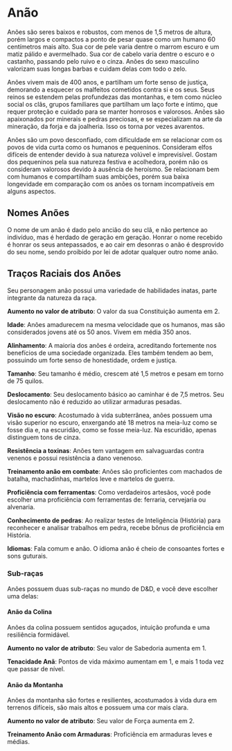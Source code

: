 # Anão

Anões são seres baixos e robustos, com menos de 1,5 metros de altura, porém largos e compactos a ponto de pesar quase como um humano 60 centímetros mais alto. Sua cor de pele varia dentre o marrom escuro e um matiz pálido e avermelhado. Sua cor de cabelo varia dentre o escuro e o castanho, passando pelo ruivo e o cinza. Anões do sexo masculino valorizam suas longas barbas e cuidam delas com todo o zelo.

Anões vivem mais de 400 anos, e partilham um forte senso de justiça, demorando a esquecer os malfeitos cometidos contra si e os seus. Seus reinos se estendem pelas profundezas das montanhas, e tem como núcleo social os clãs, grupos familiares que partilham um laço forte e íntimo, que requer proteção e cuidado para se manter honrosos e valorosos. Anões são apaixonados por minerais e pedras preciosas, e se especializam na arte da mineração, da forja e da joalheria. Isso os torna por vezes avarentos.

Anões são um povo desconfiado, com dificuldade em se relacionar com os povos de vida curta como os humanos e pequeninos. Consideram elfos difíceis de entender devido à sua natureza volúvel e imprevisível. Gostam dos pequeninos pela sua natureza festiva e acolhedora, porém não os consideram valorosos devido à ausência de heroísmo. Se relacionam bem com humanos e compartilham suas ambições, porém sua baixa longevidade em comparação com os anões os tornam incompatíveis em alguns aspectos.

## Nomes Anões

O nome de um anão é dado pelo ancião do seu clã, e não pertence ao indivíduo, mas é herdado de geração em geração. Honrar o nome recebido é honrar os seus antepassados, e ao cair em desonras o anão é desprovido do seu nome, sendo proibido por lei de adotar qualquer outro nome anão.

## Traços Raciais dos Anões

Seu personagem anão possui uma variedade de habilidades inatas, parte integrante da natureza da raça.

**Aumento no valor de atributo**: O valor da sua Constituição aumenta em 2.

**Idade**: Anões amadurecem na mesma velocidade que os humanos, mas são considerados jovens até os 50 anos. Vivem em média 350 anos.

**Alinhamento**: A maioria dos anões é ordeira, acreditando fortemente nos benefícios de uma sociedade organizada. Eles também tendem ao bem, possuindo um forte senso de honestidade, ordem e justiça.

**Tamanho**: Seu tamanho é médio, crescem até 1,5 metros e pesam em torno de 75 quilos.

**Deslocamento**: Seu deslocamento básico ao caminhar é de 7,5 metros. Seu deslocamento não é reduzido ao utilizar armaduras pesadas.

**Visão no escuro**: Acostumado à vida subterrânea, anões possuem uma visão superior no escuro, enxergando até 18 metros na meia-luz como se fosse dia e, na escuridão, como se fosse meia-luz. Na escuridão, apenas distinguem tons de cinza.

**Resistência a toxinas**: Anões tem vantagem em salvaguardas contra venenos e possui resistência a dano venenoso.

**Treinamento anão em combate**: Anões são proficientes com machados de batalha, machadinhas, martelos leve e martelos de guerra.

**Proficiência com ferramentas**: Como verdadeiros artesãos, você pode escolher uma proficiência com ferramentas de: ferraria, cervejaria ou alvenaria.

**Conhecimento de pedras**: Ao realizar testes de Inteligência (História) para reconhecer e analisar trabalhos em pedra, recebe bônus de proficiência em História.

**Idiomas**: Fala comum e anão. O idioma anão é cheio de consoantes fortes e sons guturais.

### Sub-raças

Anões possuem duas sub-raças no mundo de D&D, e você deve escolher uma delas:

#### Anão da Colina

Anões da colina possuem sentidos aguçados, intuição profunda e uma resiliência formidável.

**Aumento no valor de atributo**: Seu valor de Sabedoria aumenta em 1.

**Tenacidade Anã**: Pontos de vida máximo aumentam em 1, e mais 1 toda vez que passar de nível.

#### Anão da Montanha

Anões da montanha são fortes e resilientes, acostumados à vida dura em terrenos difíceis, são mais altos e possuem uma cor mais clara.

**Aumento no valor de atributo**: Seu valor de Força aumenta em 2.

**Treinamento Anão com Armaduras**: Proficiência em armaduras leves e médias.


